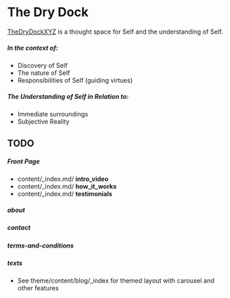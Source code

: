 # The Dry Dock  

[TheDryDockXYZ](tdd.jerad.xyz) is a thought space for Self and the understanding of Self.  
##### In the context of:  
- Discovery of Self
- The nature of Self
- Responsibilities of Self (guiding virtues)

##### The Understanding of Self in Relation to:  
- Immediate surroundings
- Subjective Reality


## TODO  

##### Front Page
- content/_index.md/ **intro_video**
- content/_index.md/ **how_it_works**
- content/_index.md/ **testimonials**

##### about  

##### contact

##### terms-and-conditions

##### texts
- See theme/content/blog/_index for themed layout with carousel and other features